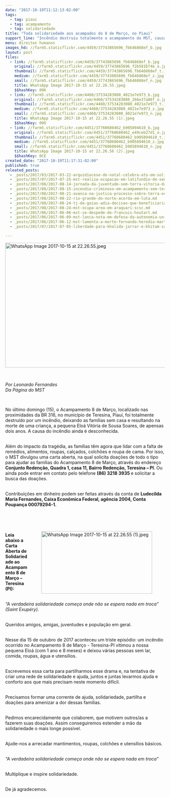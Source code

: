 ```yaml
---
date: "2017-10-19T11:12:13-02:00"
tags:
  - tag: piaui
  - tag: acampamento
  - tag: solidariedade
title: "Toda solidariedade aos acampados do 8 de Março, no Piauí"
support_line: "Incêndio destruiu totalmente o acampamento do MST, causando a morte de uma criança de dois anos. Movimento faz corrente de solidariedade com as famílias."
menu: direitos humanos
images_hd: //farm5.staticflickr.com/4459/37743865696_fb646868ef_b.jpg
layout: post
files:
  - link: //farm5.staticflickr.com/4459/37743865696_fb646868ef_b.jpg
    original: //farm5.staticflickr.com/4459/37743865696_f2b581bf4e_o.jpg
    thumbnail: //farm5.staticflickr.com/4459/37743865696_fb646868ef_t.jpg
    medium: //farm5.staticflickr.com/4459/37743865696_fb646868ef_z.jpg
    small: //farm5.staticflickr.com/4459/37743865696_fb646868ef_n.jpg
    title: WhatsApp Image 2017-10-15 at 22.26.55.jpeg
    $$hashKey: 09K
  - link: //farm5.staticflickr.com/4460/37534283080_4021e7e973_b.jpg
    original: //farm5.staticflickr.com/4460/37534283080_266e37a86f_o.jpg
    thumbnail: //farm5.staticflickr.com/4460/37534283080_4021e7e973_t.jpg
    medium: //farm5.staticflickr.com/4460/37534283080_4021e7e973_z.jpg
    small: //farm5.staticflickr.com/4460/37534283080_4021e7e973_n.jpg
    title: WhatsApp Image 2017-10-15 at 22.26.55 (1).jpeg
    $$hashKey: 09O
  - link: //farm5.staticflickr.com/4451/37760680462_b905894610_b.jpg
    original: //farm5.staticflickr.com/4451/37760680462_e49ceb27d1_o.jpg
    thumbnail: //farm5.staticflickr.com/4451/37760680462_b905894610_t.jpg
    medium: //farm5.staticflickr.com/4451/37760680462_b905894610_z.jpg
    small: //farm5.staticflickr.com/4451/37760680462_b905894610_n.jpg
    title: WhatsApp Image 2017-10-15 at 22.26.56 (2).jpeg
    $$hashKey: 0CE
created_date: "2017-10-19T11:17:31-02:00"
published: true
releated_posts:
  - _posts/2017/03/2017-03-22-arquidiocese-de-natal-celebra-ato-em-solidariedade-ao-mst.md
  - _posts/2017/07/2017-07-25-mst-realiza-ocupacao-em-latifundio-de-senador-no-piaui.md
  - _posts/2017/08/2017-08-14-jornada-da-juventude-sem-terra-vitoria-das-lutas-no-piaui.md
  - _posts/2017/08/2017-08-15-incendio-criminoso-em-acampamento-sem-terra-no-tocantins.md
  - _posts/2017/08/2017-08-21-avanca-na-justica-processo-sobre-terra-ocupada-pelo-mst-em-goias.md
  - _posts/2017/08/2017-08-22-rio-grande-do-norte-acorda-em-luta.md
  - _posts/2017/08/2017-08-24-tj-de-goias-adia-decisao-que-beneficiaria-mais-de-600-familias-sem-terra.md
  - _posts/2017/08/2017-08-24-mst-ocupa-area-em-araquari-scsc.md
  - _posts/2017/06/2017-06-06-mst-se-despede-de-francois-houtart.md
  - _posts/2017/06/2017-06-09-mst-lanca-nota-em-defesa-da-autonomia-universitaria-e-do-hospital-universitario.md
  - _posts/2017/06/2017-06-12-mst-lamenta-a-morte-fernando-heredia-martinez.md
  - _posts/2017/07/2017-07-05-liberdade-para-khalida-jarrar-e-khitam-saafin-militantes-palestinas-detidas-pelas-forcas-de-ocupacao-israelenses.md

---
```

<p><img alt="WhatsApp Image 2017-10-15 at 22.26.55.jpeg" height="394" src="//farm5.staticflickr.com/4459/37743865696_fb646868ef_b.jpg" width="700" /></p>

<p>&nbsp;</p>

<p><em>Por Leonardo Fernandes<br />
Da P&aacute;gina do MST</em></p>

<p>&nbsp;</p>

<p>No &uacute;ltimo domingo (15), o Acampamento 8 de Mar&ccedil;o, localizado nas proximidades da BR 316, no munic&iacute;pio de Teresina, Piau&iacute;, foi totalmente destru&iacute;do por um inc&ecirc;ndio, deixando as fam&iacute;lias sem casa e resultando na morte de uma crian&ccedil;a, a pequena Elo&aacute; Vit&oacute;ria de Sousa Soares, de apensas dois anos. A causa do inc&ecirc;ndio ainda &eacute; desconhecida.</p>

<p><br />
Al&eacute;m do impacto da trag&eacute;dia, as fam&iacute;lias t&ecirc;m agora que lidar com a falta de rem&eacute;dios, alimentos, roupas, cal&ccedil;ados, colch&otilde;es e roupa de cama. Por isso, o MST divulgou uma carta aberta, na qual solicita doa&ccedil;&otilde;es de todo o tipo para ajudar as fam&iacute;lias do Acampamento 8 de Mar&ccedil;o, atrav&eacute;s do endere&ccedil;o <strong>Conjunto Reden&ccedil;&atilde;o, Quadra 1, casa 11, Bairro Reden&ccedil;&atilde;o, Teresina &ndash; PI</strong>. Ou ainda pode entrar em contato pelo telefone <strong>(86) 3218 3935 </strong>e solicitar a busca das doa&ccedil;&otilde;es.</p>

<p><br />
Contribui&ccedil;&otilde;es em dinheiro podem ser feitas atrav&eacute;s da conta de <strong>Ludecilda Maria Fernandes, Caixa Econ&ocirc;mica Federal, ag&ecirc;ncia 2004, Conta Poupan&ccedil;a 00079294-1.</strong></p>

<p><br />
&nbsp;</p>

<figure class="image" style="float:right"><img alt="WhatsApp Image 2017-10-15 at 22.26.55 (1).jpeg" height="197" src="//farm5.staticflickr.com/4460/37534283080_4021e7e973_b.jpg" width="350" />
<figcaption></figcaption>
</figure>

<p><br />
<strong>Leia abaixo a Carta Aberta de Solidariedade ao Acampamento 8 de Mar&ccedil;o &ndash; Teresina (PI):</strong></p>

<p><br />
<em>&ldquo;A verdadeira solidariedade come&ccedil;a onde n&atilde;o se espera nada em troca&rdquo;<br />
(Saint Exup&eacute;ry).</em></p>

<p><br />
Queridos amigos, amigas, juventudes e popula&ccedil;&atilde;o em geral.</p>

<p><br />
Nesse dia 15 de outubro de 2017 aconteceu um triste epis&oacute;dio: um inc&ecirc;ndio ocorrido no Acampamento 8 de Mar&ccedil;o - Teresina-PI vitimou a nossa pequena Elo&aacute; (com 1 ano e 8 meses) e deixou v&aacute;rias pessoas sem lar, comida, roupas, &aacute;gua e utens&iacute;lios.</p>

<p><br />
Escrevemos essa carta para partilharmos esse drama e, na tentativa de criar uma rede de solidariedade e ajuda, juntos e juntas levarmos ajuda e conforto aos que mais precisam neste momento dif&iacute;cil.</p>

<p><br />
Precisamos formar uma corrente de ajuda, solidariedade, partilha e doa&ccedil;&otilde;es para amenizar a dor dessas fam&iacute;lias.</p>

<p><br />
Pedimos encarecidamente que colaborem, que motivem outros/as a fazerem suas doa&ccedil;&otilde;es. Assim conseguiremos estender a m&atilde;o da solidariedade o mais longe poss&iacute;vel.</p>

<p><br />
Ajude-nos a arrecadar mantimentos, roupas, colch&otilde;es e utens&iacute;lios b&aacute;sicos.</p>

<p><br />
<em>&ldquo;A verdadeira solidariedade come&ccedil;a onde n&atilde;o se espera nada em troca&rdquo;</em></p>

<p><br />
Multiplique e inspire solidariedade.</p>

<p><br />
De j&aacute; agradecemos.</p>
